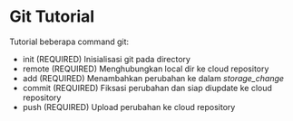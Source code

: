 # Git Tutorial

Tutorial beberapa command git:
* init (REQUIRED)
    Inisialisasi git pada directory
* remote (REQUIRED)
    Menghubungkan local dir ke cloud repository
* add (REQUIRED)
    Menambahkan perubahan ke dalam *storage_change*
* commit (REQUIRED)
    Fiksasi perubahan dan siap diupdate ke cloud repository
* push (REQUIRED)
    Upload perubahan ke cloud repository